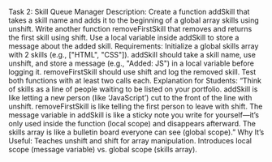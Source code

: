 Task 2: Skill Queue Manager
Description:
Create a function addSkill that takes a skill name and adds it to the beginning of a global array skills using unshift. Write another function removeFirstSkill that removes and returns the first skill using shift. Use a local variable inside addSkill to store a message about the added skill.
Requirements:
Initialize a global skills array with 2 skills (e.g., ["HTML", "CSS"]).
addSkill should take a skill name, use unshift, and store a message (e.g., "Added: JS") in a local variable before logging it.
removeFirstSkill should use shift and log the removed skill.
Test both functions with at least two calls each.
Explanation for Students:
“Think of skills as a line of people waiting to be listed on your portfolio. addSkill is like letting a new person (like ‘JavaScript’) cut to the front of the line with unshift. removeFirstSkill is like telling the first person to leave with shift. The message variable in addSkill is like a sticky note you write for yourself—it’s only used inside the function (local scope) and disappears afterward. The skills array is like a bulletin board everyone can see (global scope).”
Why It’s Useful:
Teaches unshift and shift for array manipulation.
Introduces local scope (message variable) vs. global scope (skills array).
